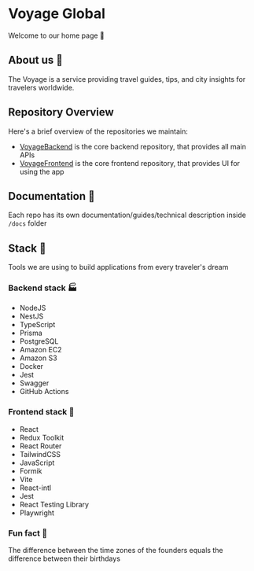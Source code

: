 # Voyage Global

Welcome to our home page 🧳

## About us 🤼
The Voyage is a service providing travel guides, tips, and city insights for travelers worldwide.

## Repository Overview
Here's a brief overview of the repositories we maintain:
- [VoyageBackend](https://github.com/voyageglobal/voyage-backend) is the core backend repository, that provides all main APIs
- [VoyageFrontend](https://github.com/voyageglobal/voyage-frontend) is the core frontend repository, that provides UI for using the app

## Documentation 📄
Each repo has its own documentation/guides/technical description inside `/docs` folder

## Stack 🦾
Tools we are using to build applications from every traveler's dream

### Backend stack 🏭
- NodeJS
- NestJS
- TypeScript
- Prisma
- PostgreSQL
- Amazon EC2
- Amazon S3
- Docker
- Jest
- Swagger
- GitHub Actions

### Frontend stack 💅
- React
- Redux Toolkit
- React Router
- TailwindCSS
- JavaScript
- Formik
- Vite
- React-intl
- Jest
- React Testing Library
- Playwright

### Fun fact 🤡
The difference between the time zones of the founders equals the difference between their birthdays

<!--

**Here are some ideas to get you started:**

🙋‍♀️ A short introduction - what is your organization all about?
🌈 Contribution guidelines - how can the community get involved?
👩‍💻 Useful resources - where can the community find your docs? Is there anything else the community should know?
🍿 Fun facts - what does your team eat for breakfast?
🧙 Remember, you can do mighty things with the power of [Markdown](https://docs.github.com/github/writing-on-github/getting-started-with-writing-and-formatting-on-github/basic-writing-and-formatting-syntax)
-->
